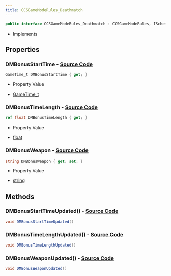 ```yaml
---
title: CCSGameModeRules_Deathmatch
---
```


```csharp
public interface CCSGameModeRules_Deathmatch : CCSGameModeRules, ISchemaClass<CCSGameModeRules>, ISchemaClass<CCSGameModeRules_Deathmatch>, ISchemaField, ISchemaClass, INativeHandle
```

- Implements

## Properties

### **DMBonusStartTime** - [Source Code](https://github.com/swiftly-solution/swiftlys2/blob/main/managed/src/SwiftlyS2.Generated/Schemas/Interfaces/CCSGameModeRules_Deathmatch.cs#L16)

```csharp
GameTime_t DMBonusStartTime { get; }
```

- Property Value

- [GameTime_t](/docs/api/shared/schemadefinitions/gametime_t)

### **DMBonusTimeLength** - [Source Code](https://github.com/swiftly-solution/swiftlys2/blob/main/managed/src/SwiftlyS2.Generated/Schemas/Interfaces/CCSGameModeRules_Deathmatch.cs#L18)

```csharp
ref float DMBonusTimeLength { get; }
```

- Property Value

- [float](https://learn.microsoft.com/dotnet/api/system.single)

### **DMBonusWeapon** - [Source Code](https://github.com/swiftly-solution/swiftlys2/blob/main/managed/src/SwiftlyS2.Generated/Schemas/Interfaces/CCSGameModeRules_Deathmatch.cs#L20)

```csharp
string DMBonusWeapon { get; set; }
```

- Property Value

- [string](https://learn.microsoft.com/dotnet/api/system.string)

## Methods

### **DMBonusStartTimeUpdated()** - [Source Code](https://github.com/swiftly-solution/swiftlys2/blob/main/managed/src/SwiftlyS2.Generated/Schemas/Interfaces/CCSGameModeRules_Deathmatch.cs#L22)

```csharp
void DMBonusStartTimeUpdated()
```

### **DMBonusTimeLengthUpdated()** - [Source Code](https://github.com/swiftly-solution/swiftlys2/blob/main/managed/src/SwiftlyS2.Generated/Schemas/Interfaces/CCSGameModeRules_Deathmatch.cs#L23)

```csharp
void DMBonusTimeLengthUpdated()
```

### **DMBonusWeaponUpdated()** - [Source Code](https://github.com/swiftly-solution/swiftlys2/blob/main/managed/src/SwiftlyS2.Generated/Schemas/Interfaces/CCSGameModeRules_Deathmatch.cs#L24)

```csharp
void DMBonusWeaponUpdated()
```

